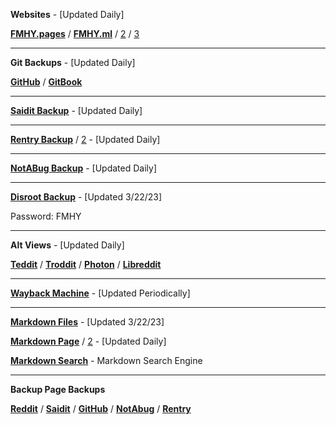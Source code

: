**Websites** - [Updated Daily]

**[FMHY.pages](https://freemediaheckyeah.pages.dev/)** / **[FMHY.ml](https://www.fmhy.ml/)** / [2](https://freemediaheckyeah.ml/) / [3](https://fmhy.tk/)

***

**Git Backups** - [Updated Daily]

**[GitHub](https://github.com/nbats/FMHY/wiki/FREEMEDIAHECKYEAH)** / **[GitBook](https://fckr.gitbook.io/fmhy)** 

***

**[Saidit Backup](https://saidit.net/s/freemediaheckyeah/wiki/index)** - [Updated Daily]

***

**[Rentry Backup](https://rentry.co/FMHY)** / [2](https://rentry.org/piracy) - [Updated Daily]

***

**[NotABug Backup](https://notabug.org/nbatman/freemediaheckyeah/wiki/_pages)** - [Updated Daily]

***

**[Disroot Backup](https://bin.disroot.org/?32a7e05dacc18ba7#H1qoYBpYyQAXAn62LVQgmTYpqCLNE3ZsXV4KnpprN77E)** - [Updated 3/22/23]

Password: FMHY

***

**Alt Views** - [Updated Daily]

**[Teddit](https://teddit.net/r/FREEMEDIAHECKYEAH/wiki)** / **[Troddit](https://www.troddit.com/r/FREEMEDIAHECKYEAH/wiki)** / **[Photon](https://photon-reddit.com/r/freemediaheckyeah/wiki/index)** / **[Libreddit](https://libreddit.foss.wtf/r/FREEMEDIAHECKYEAH/wiki)**

***

**[Wayback Machine](https://web.archive.org/web/20211218000000*/https://www.reddit.com/r/FREEMEDIAHECKYEAH/)** - [Updated Periodically]

***

**[Markdown Files](https://mega.nz/file/2uIlUaBC#jehLDt5C1WZt7cijGTHiTtgbvouLV8xlRUiaIobAtH0)** - [Updated 3/22/23]

**[Markdown Page](https://raw.githubusercontent.com/nbats/FMHYedit/main/single-page)** / [2](https://gist.githubusercontent.com/taskylizard/5ba73bf97dccf159316edcf4c6520856/raw/90fbdde564f53bfd02cce0190738d0d090bceb1c/fmhy.md) - [Updated Daily]

**[Markdown Search](https://github.com/Rust1667/a-FMHY-search-engine)** - Markdown Search Engine

***

**Backup Page Backups**

**[Reddit](https://www.reddit.com/r/FREEMEDIAHECKYEAH/wiki/backups)** / **[Saidit](https://saidit.net/s/freemediaheckyeah/wiki/backups)** / **[GitHub](https://github.com/nbats/FMHY/wiki/Backups/)** / **[NotAbug](https://notabug.org/nbatman/freemediaheckyeah/wiki/Backups/)** / **[Rentry](https://rentry.co/FMHYbackups/)**